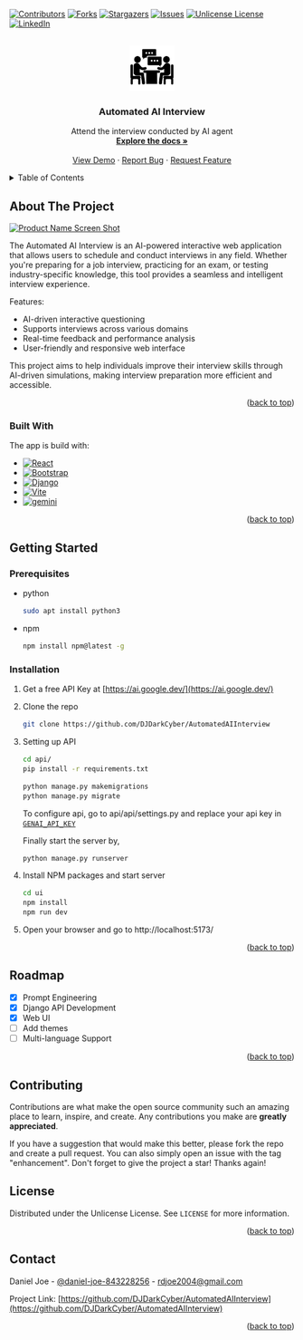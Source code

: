 <a id="readme-top"></a>

[![Contributors][contributors-shield]][contributors-url]
[![Forks][forks-shield]][forks-url]
[![Stargazers][stars-shield]][stars-url]
[![Issues][issues-shield]][issues-url]
[![Unlicense License][license-shield]][license-url]
[![LinkedIn][linkedin-shield]][linkedin-url]

<br />
<div align="center">
  <a href="https://github.com/othneildrew/Best-README-Template">
    <img src="ui/public/logo.png" alt="Logo" width="80" height="80">
  </a>

  <h3 align="center">Automated AI Interview</h3>

  <p align="center">
    Attend the interview conducted by AI agent
    <br />
    <a href="https://github.com/DJDarkCyber/AutomatedAIInterview"><strong>Explore the docs »</strong></a>
    <br />
    <br />
    <a href="https://youtu.be/60cvNvtZUD4">View Demo</a>
    &middot;
    <a href="https://github.com/DJDarkCyber/AutomatedAIInterview/issues/new?labels=bug&template=bug-report---.md">Report Bug</a>
    &middot;
    <a href="https://github.com/DJDarkCyber/AutomatedAIInterview/issues/new?labels=enhancement&template=feature-request---.md">Request Feature</a>
  </p>
</div>


<details>
  <summary>Table of Contents</summary>
  <ol>
    <li>
      <a href="#about-the-project">About The Project</a>
      <ul>
        <li><a href="#built-with">Built With</a></li>
      </ul>
    </li>
    <li>
      <a href="#getting-started">Getting Started</a>
      <ul>
        <li><a href="#prerequisites">Prerequisites</a></li>
        <li><a href="#installation">Installation</a></li>
      </ul>
    </li>
    <li><a href="#roadmap">Roadmap</a></li>
    <li><a href="#contributing">Contributing</a></li>
    <li><a href="#license">License</a></li>
    <li><a href="#contact">Contact</a></li>
  </ol>
</details>

## About The Project

[![Product Name Screen Shot][product-screenshot]](https://youtu.be/60cvNvtZUD4)

The Automated AI Interview is an AI-powered interactive web application that allows users to schedule and conduct interviews in any field. Whether you're preparing for a job interview, practicing for an exam, or testing industry-specific knowledge, this tool provides a seamless and intelligent interview experience.

Features:
* AI-driven interactive questioning
* Supports interviews across various domains
* Real-time feedback and performance analysis
* User-friendly and responsive web interface

This project aims to help individuals improve their interview skills through AI-driven simulations, making interview preparation more efficient and accessible.


<p align="right">(<a href="#readme-top">back to top</a>)</p>

### Built With

The app is build with:

* [![React][React.js]][React-url]
* [![Bootstrap][Bootstrap.com]][Bootstrap-url]
* [![Django][Django-shield]][Django-url]
* [![Vite][vite-shield]][vite-url]
* [![gemini][gemini-shield]][gemini-url]

<p align="right">(<a href="#readme-top">back to top</a>)</p>

## Getting Started


### Prerequisites

* python
  ```sh
  sudo apt install python3
  ```
* npm
  ```sh
  npm install npm@latest -g
  ```

### Installation

1. Get a free API Key at [https://ai.google.dev/](https://ai.google.dev/)
2. Clone the repo
   ```sh
   git clone https://github.com/DJDarkCyber/AutomatedAIInterview
   ```
3. Setting up API
   ```sh
   cd api/
   pip install -r requirements.txt
   ```
   ```sh
   python manage.py makemigrations
   python manage.py migrate
   ```
   To configure api, go to api/api/settings.py and replace your api key in [`GENAI_API_KEY`](https://github.com/DJDarkCyber/AutomatedAIInterview/blob/main/api/api/settings.py#L158)

   Finally start the server by,
   ```sh
   python manage.py runserver
   ```
4. Install NPM packages and start server
   ```sh
   cd ui
   npm install
   npm run dev
   ```
5. Open your browser and go to
   http://localhost:5173/

<p align="right">(<a href="#readme-top">back to top</a>)</p>

## Roadmap

- [x] Prompt Engineering
- [x] Django API Development
- [x] Web UI
- [ ] Add themes
- [ ] Multi-language Support

<p align="right">(<a href="#readme-top">back to top</a>)</p>

## Contributing

Contributions are what make the open source community such an amazing place to learn, inspire, and create. Any contributions you make are **greatly appreciated**.

If you have a suggestion that would make this better, please fork the repo and create a pull request. You can also simply open an issue with the tag "enhancement".
Don't forget to give the project a star! Thanks again!

## License

Distributed under the Unlicense License. See `LICENSE` for more information.

<p align="right">(<a href="#readme-top">back to top</a>)</p>

## Contact

Daniel Joe - [@daniel-joe-843228256](https://www.linkedin.com/in/daniel-joe-843228256/) - rdjoe2004@gmail.com

Project Link: [https://github.com/DJDarkCyber/AutomatedAIInterview](https://github.com/DJDarkCyber/AutomatedAIInterview)

<p align="right">(<a href="#readme-top">back to top</a>)</p>



[contributors-shield]: https://img.shields.io/github/contributors/DJDarkCyber/AutomatedAIInterview.svg?style=for-the-badge
[contributors-url]: https://github.com/DJDarkCyber/AutomatedAIInterview/graphs/contributors
[forks-shield]: https://img.shields.io/github/forks/DJDarkCyber/AutomatedAIInterview.svg?style=for-the-badge
[forks-url]: https://github.com/DJDarkCyber/AutomatedAIInterview/network/members
[stars-shield]: https://img.shields.io/github/stars/DJDarkCyber/AutomatedAIInterview.svg?style=for-the-badge
[stars-url]: https://github.com/DJDarkCyber/AutomatedAIInterview/stargazers
[issues-shield]: https://img.shields.io/github/issues/DJDarkCyber/AutomatedAIInterview.svg?style=for-the-badge
[issues-url]: https://github.com/othneildrew/Best-README-Template/issues
[license-shield]: https://img.shields.io/github/license/DJDarkCyber/AutomatedAIInterview.svg?style=for-the-badge
[license-url]: https://github.com/DJDarkCyber/AutomatedAIInterview/blob/main/LICENSE
[linkedin-shield]: https://img.shields.io/badge/-LinkedIn-black.svg?style=for-the-badge&logo=linkedin&colorB=555
[linkedin-url]: https://www.linkedin.com/in/daniel-joe-843228256/
[product-screenshot]: https://i.postimg.cc/RZ6CmB29/image.png
[React.js]: https://img.shields.io/badge/React-20232A?style=for-the-badge&logo=react&logoColor=61DAFB
[React-url]: https://reactjs.org/
[Bootstrap.com]: https://img.shields.io/badge/Bootstrap-563D7C?style=for-the-badge&logo=bootstrap&logoColor=white
[Bootstrap-url]: https://getbootstrap.com
[Django-shield]: https://img.shields.io/badge/Django-%23092E20.svg?logo=django&logoColor=whit&style=for-the-badge
[Django-url]: https://www.djangoproject.com/
[vite-shield]: https://img.shields.io/badge/Vite-646CFF?logo=vite&logoColor=fff&style=for-the-badge
[vite-url]: https://vite.dev/
[gemini-shield]: https://img.shields.io/badge/Google%20Gemini-886FBF?logo=googlegemini&logoColor=fff&style=for-the-badge
[gemini-url]: https://gemini.google.com